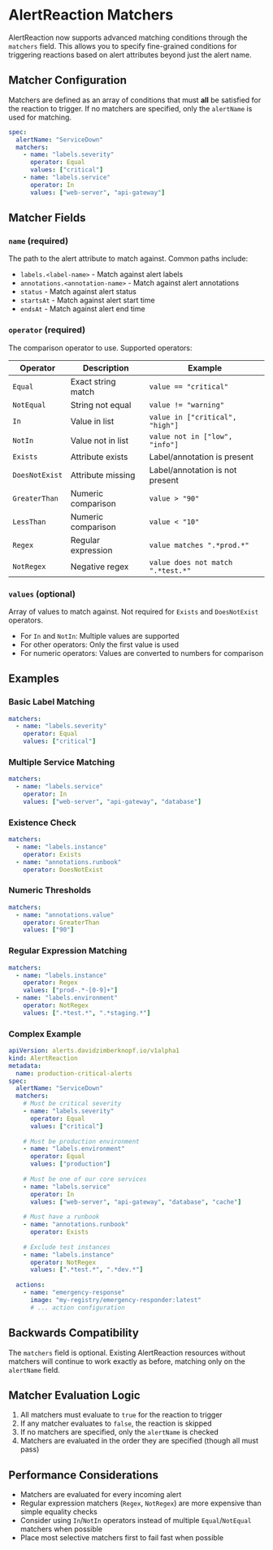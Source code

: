 # AlertReaction Matchers

AlertReaction now supports advanced matching conditions through the `matchers` field. This allows you to specify fine-grained conditions for triggering reactions based on alert attributes beyond just the alert name.

## Matcher Configuration

Matchers are defined as an array of conditions that must **all** be satisfied for the reaction to trigger. If no matchers are specified, only the `alertName` is used for matching.

```yaml
spec:
  alertName: "ServiceDown"
  matchers:
    - name: "labels.severity"
      operator: Equal
      values: ["critical"]
    - name: "labels.service"
      operator: In
      values: ["web-server", "api-gateway"]
```

## Matcher Fields

### `name` (required)
The path to the alert attribute to match against. Common paths include:
- `labels.<label-name>` - Match against alert labels
- `annotations.<annotation-name>` - Match against alert annotations  
- `status` - Match against alert status
- `startsAt` - Match against alert start time
- `endsAt` - Match against alert end time

### `operator` (required)
The comparison operator to use. Supported operators:

| Operator | Description | Example |
|----------|-------------|---------|
| `Equal` | Exact string match | `value == "critical"` |
| `NotEqual` | String not equal | `value != "warning"` |
| `In` | Value in list | `value in ["critical", "high"]` |
| `NotIn` | Value not in list | `value not in ["low", "info"]` |
| `Exists` | Attribute exists | Label/annotation is present |
| `DoesNotExist` | Attribute missing | Label/annotation is not present |
| `GreaterThan` | Numeric comparison | `value > "90"` |
| `LessThan` | Numeric comparison | `value < "10"` |
| `Regex` | Regular expression | `value matches ".*prod.*"` |
| `NotRegex` | Negative regex | `value does not match ".*test.*"` |

### `values` (optional)
Array of values to match against. Not required for `Exists` and `DoesNotExist` operators.
- For `In` and `NotIn`: Multiple values are supported
- For other operators: Only the first value is used
- For numeric operators: Values are converted to numbers for comparison

## Examples

### Basic Label Matching
```yaml
matchers:
  - name: "labels.severity"
    operator: Equal
    values: ["critical"]
```

### Multiple Service Matching
```yaml
matchers:
  - name: "labels.service"
    operator: In
    values: ["web-server", "api-gateway", "database"]
```

### Existence Check
```yaml
matchers:
  - name: "labels.instance"
    operator: Exists
  - name: "annotations.runbook"
    operator: DoesNotExist
```

### Numeric Thresholds
```yaml
matchers:
  - name: "annotations.value"
    operator: GreaterThan
    values: ["90"]
```

### Regular Expression Matching
```yaml
matchers:
  - name: "labels.instance"
    operator: Regex
    values: ["prod-.*-[0-9]+"]
  - name: "labels.environment"
    operator: NotRegex
    values: [".*test.*", ".*staging.*"]
```

### Complex Example
```yaml
apiVersion: alerts.davidzimberknopf.io/v1alpha1
kind: AlertReaction
metadata:
  name: production-critical-alerts
spec:
  alertName: "ServiceDown"
  matchers:
    # Must be critical severity
    - name: "labels.severity"
      operator: Equal
      values: ["critical"]
    
    # Must be production environment
    - name: "labels.environment"
      operator: Equal
      values: ["production"]
    
    # Must be one of our core services
    - name: "labels.service"
      operator: In
      values: ["web-server", "api-gateway", "database", "cache"]
    
    # Must have a runbook
    - name: "annotations.runbook"
      operator: Exists
    
    # Exclude test instances
    - name: "labels.instance"
      operator: NotRegex
      values: [".*test.*", ".*dev.*"]
  
  actions:
    - name: "emergency-response"
      image: "my-registry/emergency-responder:latest"
      # ... action configuration
```

## Backwards Compatibility

The `matchers` field is optional. Existing AlertReaction resources without matchers will continue to work exactly as before, matching only on the `alertName` field.

## Matcher Evaluation Logic

1. All matchers must evaluate to `true` for the reaction to trigger
2. If any matcher evaluates to `false`, the reaction is skipped
3. If no matchers are specified, only the `alertName` is checked
4. Matchers are evaluated in the order they are specified (though all must pass)

## Performance Considerations

- Matchers are evaluated for every incoming alert
- Regular expression matchers (`Regex`, `NotRegex`) are more expensive than simple equality checks
- Consider using `In`/`NotIn` operators instead of multiple `Equal`/`NotEqual` matchers when possible
- Place most selective matchers first to fail fast when possible